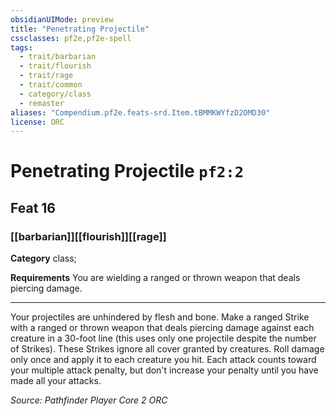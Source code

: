 ```yaml
---
obsidianUIMode: preview
title: "Penetrating Projectile"
cssclasses: pf2e,pf2e-spell
tags:
  - trait/barbarian
  - trait/flourish
  - trait/rage
  - trait/common
  - category/class
  - remaster
aliases: "Compendium.pf2e.feats-srd.Item.tBMMKWYfzD2OMD30"
license: ORC
---
```

# Penetrating Projectile `pf2:2`
## Feat 16
### [[barbarian]][[flourish]][[rage]]

**Category** class; 




**Requirements** You are wielding a ranged or thrown weapon that deals piercing damage.

* * *

Your projectiles are unhindered by flesh and bone. Make a ranged Strike with a ranged or thrown weapon that deals piercing damage against each creature in a 30-foot line (this uses only one projectile despite the number of Strikes). These Strikes ignore all cover granted by creatures. Roll damage only once and apply it to each creature you hit. Each attack counts toward your multiple attack penalty, but don't increase your penalty until you have made all your attacks.

*Source: Pathfinder Player Core 2*
*ORC*